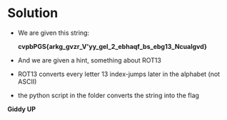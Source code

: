 # Solution

- We are given this string:

    **cvpbPGS{arkg_gvzr_V'yy_gel_2_ebhaqf_bs_ebg13_Ncualgvd}**

- And we are given a hint, something about ROT13
- ROT13 converts every letter 13 index-jumps later in the alphabet (not ASCII)
- the python script in the folder converts the string into the flag

**Giddy UP**
